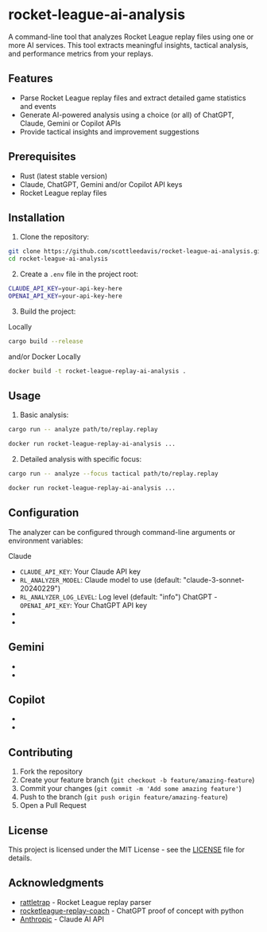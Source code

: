 # rocket-league-ai-analysis

A command-line tool that analyzes Rocket League replay files using one or more AI services. This tool extracts meaningful insights, tactical analysis, and performance metrics from your replays.

## Features

- Parse Rocket League replay files and extract detailed game statistics and events
- Generate AI-powered analysis using a choice (or all) of ChatGPT, Claude, Gemini or Copilot APIs
- Provide tactical insights and improvement suggestions

## Prerequisites

- Rust (latest stable version)
- Claude, ChatGPT, Gemini and/or Copilot API keys
- Rocket League replay files

## Installation

1. Clone the repository:
```bash
git clone https://github.com/scottleedavis/rocket-league-ai-analysis.git
cd rocket-league-ai-analysis
```

2. Create a `.env` file in the project root:
```bash
CLAUDE_API_KEY=your-api-key-here
OPENAI_API_KEY=your-api-key-here
```

3. Build the project:

Locally
```bash
cargo build --release
```
and/or Docker
Locally
```bash
docker build -t rocket-league-replay-ai-analysis .
```

## Usage

1. Basic analysis:
```bash
cargo run -- analyze path/to/replay.replay
```
```bash
docker run rocket-league-replay-ai-analysis ...
```

2. Detailed analysis with specific focus:
```bash
cargo run -- analyze --focus tactical path/to/replay.replay
```
```bash
docker run rocket-league-replay-ai-analysis ...
```
## Configuration

The analyzer can be configured through command-line arguments or environment variables:

Claude
- `CLAUDE_API_KEY`: Your Claude API key
- `RL_ANALYZER_MODEL`: Claude model to use (default: "claude-3-sonnet-20240229")
- `RL_ANALYZER_LOG_LEVEL`: Log level (default: "info")
ChatGPT
-`OPENAI_API_KEY`: Your ChatGPT API key 
-
-
Gemini
- 
-
-
Copilot
-
-
-

## Contributing

1. Fork the repository
2. Create your feature branch (`git checkout -b feature/amazing-feature`)
3. Commit your changes (`git commit -m 'Add some amazing feature'`)
4. Push to the branch (`git push origin feature/amazing-feature`)
5. Open a Pull Request

## License

This project is licensed under the MIT License - see the [LICENSE](LICENSE) file for details.

## Acknowledgments

- [rattletrap](https://github.com/tfausak/rattletrap) - Rocket League replay parser
- [rocketleague-replay-coach](https://github.com/scottleedavis/rocketleague-replay-coach) - ChatGPT proof of concept with python
- [Anthropic](https://anthropic.com) - Claude AI API